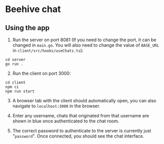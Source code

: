 # Beehive chat

## Using the app

1. Run the server on port 8081 (If you need to change the port, it can be changed in `main.go`. You will also need to change the value of `BASE_URL` in `client/src/hooks/useChats.ts`):

```
cd server
go run .
```

2. Run the client on port 3000:

```
cd client
npm ci
npm run start
```

3. A browser tab with the client should automatically open, you can also navigate to `localhost:3000` in the browser.

4. Enter any username, chats that originated from that username are shown in blue once authenticated to the chat room.

5. The correct password to authenticate to the server is currently just "`password`". Once connected, you should see the chat interface.
